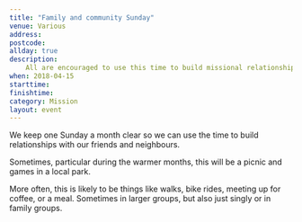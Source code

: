 ```yaml
---
title: "Family and community Sunday"
venue: Various
address: 
postcode: 
allday: true
description: 
    All are encouraged to use this time to build missional relationships with family and friends
when: 2018-04-15
starttime: 
finishtime: 
category: Mission
layout: event
---
```

We keep one Sunday a month clear so we can use the time to build relationships with our friends and neighbours.

Sometimes, particular during the warmer months, this will be a picnic and games in a local park.

More often, this is likely to be things like walks, bike rides, meeting up for coffee, or a meal. Sometimes in larger groups, but also just singly or in family groups.
